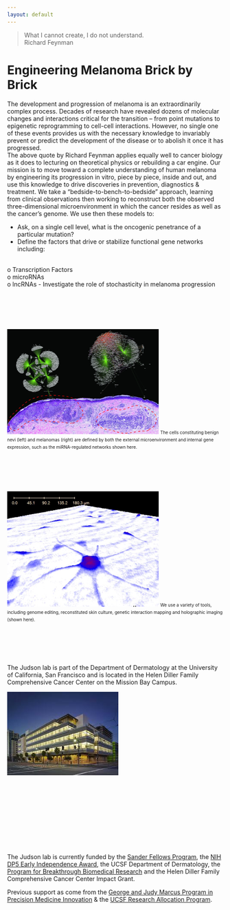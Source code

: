 ```yaml
---
layout: default
---
```


> What I cannot create, I do not understand. <br />
> Richard Feynman

# Engineering Melanoma Brick by Brick

The development and progression of melanoma is an extraordinarily complex process. Decades of research have revealed dozens of molecular changes and interactions critical for the transition – from point mutations to epigenetic reprogramming to cell-cell interactions.  However, no single one of these events provides us with the necessary knowledge to invariably prevent or predict the development of the disease or to abolish it once it has progressed.   
The above quote by Richard Feynman applies equally well to cancer biology as it does to lecturing on theoretical physics or rebuilding a car engine. Our mission is to move toward a complete understanding of human melanoma by engineering its progression in vitro, piece by piece, inside and out, and use this knowledge to drive discoveries in prevention, diagnostics & treatment. We take a “bedside-to-bench-to-bedside” approach, learning from clinical observations then working to reconstruct both the observed three-dimensional microenvironment in which the cancer resides as well as the cancer’s genome. 
We use then these models to:

- Ask, on a single cell level, what is the oncogenic penetrance of a particular mutation?
- Define the factors that drive or stabilize functional gene networks including:
<br />
o	Transcription Factors
<br />
o	microRNAs
<br />
o	lncRNAs
- Investigate the role of stochasticity in melanoma progression

<br><br><br><br>

<img src="/img/home.jpg" alt="Home" class="img-responsive" style="max-width: 70%; margin: auto;">
<font size = "1"> The cells constituting benign nevi (left) and melanomas (right) are defined by both the external microenvironment and internal gene expression, such as the miRNA-regulated networks shown here. </font>

<br><br><br><br>



<img src="/img/home2.jpg" alt="Home2" class="img-responsive" style="max-width: 70%; margin: auto;">
<font size = "1"> We use a variety of tools, including genome editing, reconstituted skin culture, genetic interaction mapping and holographic imaging (shown here). </font>


<br><br><br><br>




The Judson lab is part of the Department of Dermatology at the University of California, San Francisco and is located in the Helen Diller Family Comprehensive Cancer Center on the Mission Bay Campus.

<img src="/img/home3.jpeg" alt="Home3" class="img-responsive" style="max-width: 70%; margin: auto;">

<br><br><br><br>


<br><br><br><br>

The Judson lab is currently funded by the [Sander Fellows Program](http://fellows.ucsf.edu/), the [NIH DP5 Early Independence Award](http://commonfund.nih.gov/earlyindependence/index), the UCSF Department of Dermatology, the [Program for Breakthrough Biomedical Research](http://pbbr.ucsf.edu/) and the Helen Diller Family Comprehensive Cancer Center Impact Grant. 

 Previous support as come from the [George and Judy Marcus Program in Precision Medicine Innovation](http://rdo.ucsf.edu/news/marcus-program-precision-medicine-innovation) & the [UCSF Research Allocation Program](http://rap.ucsf.edu/).

